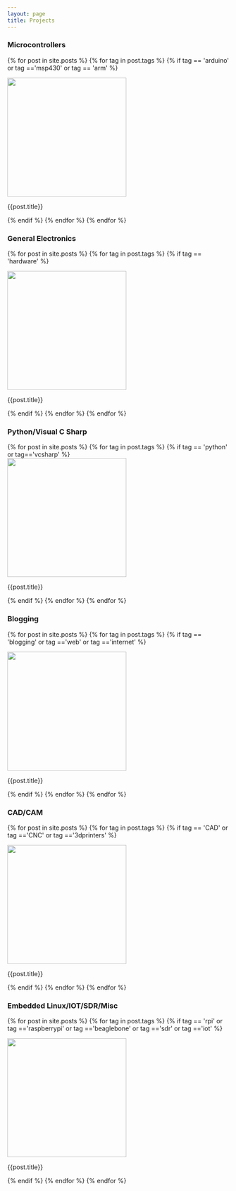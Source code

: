 ```yaml
---
layout: page
title: Projects
---
```

<div class="projects">

<h3>Microcontrollers</h3>

  {% for post in site.posts %}
  {% for tag in post.tags %}
  {% if tag == 'arduino' or tag =='msp430' or tag == 'arm' %}
 <div class="project">
 <a href="{{post.url}}">
 <img src="{{post.image}}" width="270"></a>
 <p>
 {{post.title}}
 </p>
 </div>

  {% endif %}
  {% endfor %}
  {% endfor %}
</div>

<div class="projects">
<h3>General Electronics</h3>

  {% for post in site.posts %}
  {% for tag in post.tags %}
  {% if tag == 'hardware' %}
   <div class="project">
 <a href="{{post.url}}">
 <img src="{{post.image}}" width="270"></a>
 <p>
 {{post.title}}
 </p>
 </div>

	
  {% endif %}
  {% endfor %}
  {% endfor %}
</div>
<div class="projects">
<h3>Python/Visual C Sharp</h3>
{% for post in site.posts %}
  {% for tag in post.tags %}
  {% if tag == 'python' or tag=='vcsharp' %}
   <div class="project">
 <a href="{{post.url}}">
 <img src="{{post.image}}" width="270"></a>
 <p>
 {{post.title}}
 </p>
 </div>

	
  {% endif %}
  {% endfor %}
  {% endfor %}
</div>

<div class="projects">
<h3>Blogging</h3>

  {% for post in site.posts %}
  {% for tag in post.tags %}
  {% if tag == 'blogging' or tag =='web' or tag =='internet' %}
   <div class="project">
 <a href="{{post.url}}">
 <img src="{{post.image}}" width="270"></a>
 <p>
 {{post.title}}
 </p>
 </div>

  {% endif %}
  {% endfor %}
  {% endfor %}
</div>


<div class="projects">
<h3>CAD/CAM</h3> 

  {% for post in site.posts %}
  {% for tag in post.tags %}
  {% if tag == 'CAD' or tag =='CNC' or tag =='3dprinters' %}
   <div class="project">
 <a href="{{post.url}}">
 <img src="{{post.image}}" width="270"></a>
 <p>
 {{post.title}}
 </p>
 </div>
	
  {% endif %}
  {% endfor %}
  {% endfor %}

</div>

<div class="projects">
<h3>Embedded Linux/IOT/SDR/Misc</h3>

  {% for post in site.posts %}
  {% for tag in post.tags %}
  {% if tag == 'rpi' or tag =='raspberrypi' or tag =='beaglebone' or tag =='sdr' or tag =='iot' %}
   <div class="project">
 <a href="{{post.url}}">
 <img src="{{post.image}}" width="270"></a>
 <p>
 {{post.title}}
 </p>
 </div>
	
  {% endif %}
  {% endfor %}
  {% endfor %}
</div>





